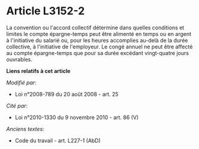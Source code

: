 # Article L3152-2

La convention ou l'accord collectif détermine dans quelles conditions et limites le compte épargne-temps peut être alimenté
en temps ou en argent à l'initiative du salarié ou, pour les heures accomplies au-delà de la durée collective, à l'initiative
de l'employeur. Le congé annuel ne peut être affecté au compte épargne-temps que pour sa durée excédant vingt-quatre jours
ouvrables.

**Liens relatifs à cet article**

_Modifié par_:

  - Loi n°2008-789 du 20 août 2008 - art. 25

_Cité par_:

  - Loi n°2010-1330 du 9 novembre 2010 - art. 86 (V)

_Anciens textes_:

  - Code du travail - art. L227-1 (AbD)
